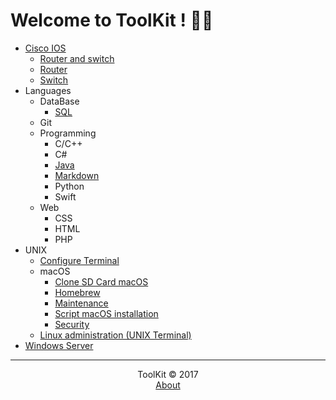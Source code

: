 # Welcome to ToolKit ! 👋🏻

* [Cisco IOS](Cisco/Cisco%20IOS.html)
	* [Router and switch](Cisco/Router%20and%20switch.html)
	* [Router](Cisco/Router.html)
	* [Switch](Cisco/Switch.html)
* Languages
	* DataBase
		* [SQL](Languages/SQL.html)
	* Git
	* Programming
		* C/C++
		* C#
		* [Java](Languages/Java.html)
		* [Markdown](Languages/Markdown.html)
		* Python
		* Swift
	* Web
		* CSS
		* HTML
		* PHP
* UNIX
	* [Configure Terminal](UNIX/Configure%20Terminal.html)
	* macOS
		* [Clone SD Card macOS](UNIX/Clone%20SD%20Card%20macOS.html)
		* [Homebrew](UNIX/Homebrew.html)
		* [Maintenance](UNIX/Maintenance.html)
		* [Script macOS installation](UNIX/Script%20macOS%20installation.html)
		* [Security](UNIX/Security.html)
	* [Linux administration (UNIX Terminal)](UNIX/Linux%20administration%20(UNIX%20Terminal).html)
* [Windows Server](WinServ/Windows%20Server.html)


***

<center>ToolKit © 2017</center><center><a href="http://alexandre-ducobu.esy.es/En">About</a> </center>
